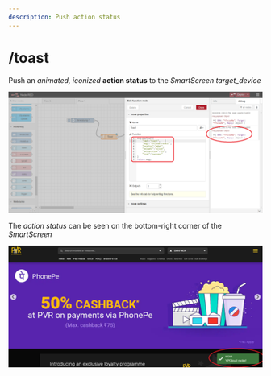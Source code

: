 ```yaml
---
description: Push action status
---
```


# /toast

Push an _animated, iconized_ **action status** to the _SmartScreen_ _target\_device_

![](../.gitbook/assets/ss_nr_toast.png)



The _action status_ can be seen on the bottom-right corner of the _SmartScreen_

![](../.gitbook/assets/ss_toast.png)

